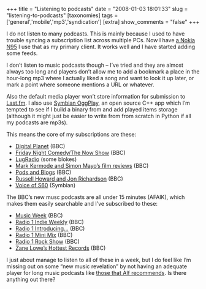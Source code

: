 +++
title = "Listening to podcasts"
date = "2008-01-03 18:01:33"
slug = "listening-to-podcasts"
[taxonomies]
tags = ['general','mobile','mp3','syndication']
[extra]
show_comments = "false"
+++

I do not listen to many podcasts. This is mainly because I used to have trouble syncing a subscription list across multiple PCs. Now I have [a Nokia N95](http://philwilson.org/blog/2007/11/nokia-n95-assessment) I use that as my primary client. It works well and I have started adding some feeds.

I don’t listen to music podcasts though – I’ve tried and they are almost always too long and players don’t allow me to add a bookmark a place in the hour-long mp3 where I actually liked a song and want to look it up later, or mark a point where someone mentions a URL or whatever.

Also the default media player won’t store information for submission to [Last.fm](http://www.last.fm/user/pipthepixie). I also use [Symbian OggPlay](http://symbianoggplay.sourceforge.net/), an open source C++ app which I’m tempted to see if I build a binary from and add played items storage (although it might just be easier to write from from scratch in Python if all my podcasts are mp3s).

This means the core of my subscriptions are these:

- [Digital Planet](http://www.bbc.co.uk/radio/podcasts/digitalp/) (BBC)
- [Friday Night Comedy/The Now Show](http://www.bbc.co.uk/radio/podcasts/fricomedy/) (BBC)
- [LugRadio](http://lugradio.org/) (some blokes)
- [Mark Kermode and Simon Mayo’s film reviews](http://www.bbc.co.uk/radio/podcasts/kermode/) (BBC)
- [Pods and Blogs](http://www.bbc.co.uk/radio/podcasts/pods/) (BBC)
- [Russell Howard and Jon Richardson](http://www.bbc.co.uk/radio/podcasts/rh6m/) (BBC)
- [Voice of S60](http://blogs.s60.com/voiceofs60/) (Symbian)

The BBC’s new musc podcasts are all under 15 minutes (AFAIK), which makes them easily searchable and I’ve subscribed to these:

- [Music Week](http://www.bbc.co.uk/radio/podcasts/musicweek/) (BBC)
- [Radio 1 Indie Weekly](http://www.bbc.co.uk/radio/podcasts/r1indie/) (BBC)
- [Radio 1 Introducing…](http://www.bbc.co.uk/radio/podcasts/huwintro/) (BBC)
- [Radio 1 Mini Mix](http://www.bbc.co.uk/radio/podcasts/r1mix/) (BBC)
- [Radio 1 Rock Show](http://www.bbc.co.uk/radio/podcasts/r1rock/) (BBC)
- [Zane Lowe’s Hottest Records](http://www.bbc.co.uk/radio/podcasts/zane/) (BBC)

I just about manage to listen to all of these in a week, but I do feel like I’m missing out on some “new music revelation” by not having an adequate player for long music podcasts like [those that Alf recommends](http://hublog.hubmed.org/tags/podcasts). Is there anything out there?
